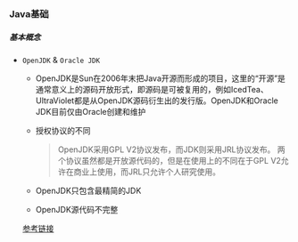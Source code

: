 ### Java基础

##### 基本概念

* `OpenJDK` & `Oracle JDK`

  - OpenJDK是Sun在2006年末把Java开源而形成的项目，这里的“开源”是通常意义上的源码开放形式，即源码是可被复用的，例如IcedTea、UltraViolet都是从OpenJDK源码衍生出的发行版。OpenJDK和Oracle JDK目前​​仅由Oracle创建和维护

  - 授权协议的不同
    > OpenJDK采用GPL V2协议发布，而JDK则采用JRL协议发布。
    > 两个协议虽然都是开放源代码的，但是在使用上的不同在于GPL V2允许在商业上使用，而JRL只允许个人研究使用。

  - OpenJDK只包含最精简的JDK

  - OpenJDK源代码不完整

  [参考链接](https://www.cnblogs.com/bluestorm/p/8965656.html)

